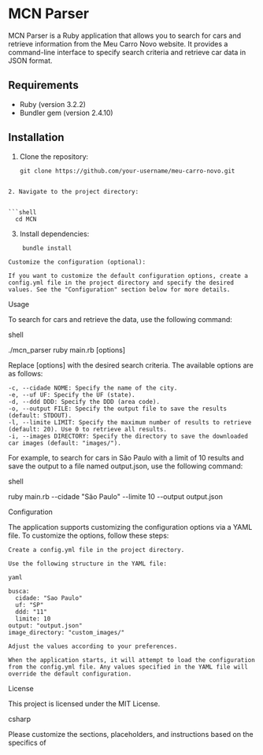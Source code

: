 # MCN Parser

MCN Parser is a Ruby application that allows you to search for cars and retrieve information from the Meu Carro Novo website. It provides a command-line interface to specify search criteria and retrieve car data in JSON format.

## Requirements

- Ruby (version 3.2.2)
- Bundler gem (version 2.4.10)

## Installation

1. Clone the repository:

   ```shell
   git clone https://github.com/your-username/meu-carro-novo.git

  ```

2. Navigate to the project directory:


  ```shell
    cd MCN
  ```

3. Install dependencies:

```shell
    bundle install
```

    Customize the configuration (optional):

    If you want to customize the default configuration options, create a config.yml file in the project directory and specify the desired values. See the "Configuration" section below for more details.

Usage

To search for cars and retrieve the data, use the following command:

shell

./mcn_parser ruby main.rb [options]

Replace [options] with the desired search criteria. The available options are as follows:

    -c, --cidade NOME: Specify the name of the city.
    -e, --uf UF: Specify the UF (state).
    -d, --ddd DDD: Specify the DDD (area code).
    -o, --output FILE: Specify the output file to save the results (default: STDOUT).
    -l, --limite LIMIT: Specify the maximum number of results to retrieve (default: 20). Use 0 to retrieve all results.
    -i, --images DIRECTORY: Specify the directory to save the downloaded car images (default: "images/").

For example, to search for cars in São Paulo with a limit of 10 results and save the output to a file named output.json, use the following command:

shell

ruby main.rb --cidade "São Paulo" --limite 10 --output output.json

Configuration

The application supports customizing the configuration options via a YAML file. To customize the options, follow these steps:

    Create a config.yml file in the project directory.

    Use the following structure in the YAML file:

    yaml

    busca:
      cidade: "Sao Paulo"
      uf: "SP"
      ddd: "11"
      limite: 10
    output: "output.json"
    image_directory: "custom_images/"

    Adjust the values according to your preferences.

    When the application starts, it will attempt to load the configuration from the config.yml file. Any values specified in the YAML file will override the default configuration.

License

This project is licensed under the MIT License.

csharp


Please customize the sections, placeholders, and instructions based on the specifics of